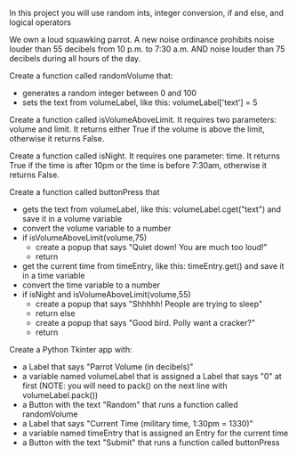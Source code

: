 In this project you will use random ints, integer conversion, if and else, and logical operators

We own a loud squawking parrot. A new noise ordinance prohibits noise louder than 55 decibels from 10 p.m. to 7:30 a.m. AND noise louder than 75 decibels during all hours of the day. 
 

Create a function called randomVolume that:
- generates a random integer between 0 and 100
- sets the text from volumeLabel, like this: volumeLabel['text'] = 5

Create a function called isVolumeAboveLimit. It requires two parameters: volume and limit. It returns either True if the volume is above the limit, otherwise it returns False.

Create a function called isNight. It requires one parameter: time. It returns True if the time is after 10pm or the time is before 7:30am, otherwise it returns False.

Create a function called buttonPress that
- gets the text from volumeLabel, like this: volumeLabel.cget("text") and save it in a volume variable
- convert the volume variable to a number
- if isVolumeAboveLimit(volume,75)
  - create a popup that says "Quiet down! You are much too loud!"
  - return
- get the current time from timeEntry, like this: timeEntry.get() and save it in a time variable
- convert the time variable to a number
- if isNight and isVolumeAboveLimit(volume,55)
  - create a popup that says "Shhhhh! People are trying to sleep"
  - return
  else
  - create a popup that says "Good bird. Polly want a cracker?"
  - return

Create a Python Tkinter app with:
- a Label that says "Parrot Volume (in decibels)"
- a variable named volumeLabel that is assigned a Label that says "0" at first (NOTE: you will need to pack() on the next line with volumeLabel.pack())
- a Button with the text "Random" that runs a function called randomVolume
- a Label that says "Current Time (military time, 1:30pm = 1330)"
- a variable named timeEntry that is assigned an Entry for the current time
- a Button with the text "Submit" that runs a function called buttonPress
